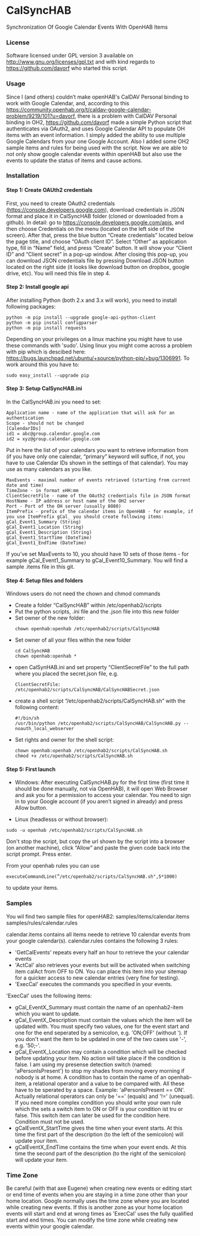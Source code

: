 # CalSyncHAB

Synchronization Of Google Calendar Events With OpenHAB Items

### License

Software licensed under GPL version 3 available on http://www.gnu.org/licenses/gpl.txt and with kind regards to https://github.com/davorf who started this script.

### 
### Usage
Since I (and others) couldn’t make openHAB's CalDAV Personal binding to work with Google Calendar, and, according to this https://community.openhab.org/t/caldav-google-calendar-problem/9219/101?u=davorf, there is a problem with CalDAV Personal binding in OH2, https://github.com/davorf made a simple Python script that authenticates via OAuth2, and uses Google Calendar API to populate OH items with an event information. I simply added the ability to use multiple Google Calendars from your one Google Account. Also I added some OH2 sample items and rules for being used with the script. Now we are able to not only show google calendar events within openHAB but also use the events to update the status of items and cause actions.

### Installation
#### Step 1: Create OAUth2 credentials
First, you need to create OAuth2 credentials (https://console.developers.google.com), download credentials in JSON format and place it in CalSyncHAB folder (cloned or downloaded from a github). 
In detail: go to https://console.developers.google.com/apis, and then choose Credentials on the menu (located on the left side of the screen). After that, press the blue button “Create credentials” located below the page title, and choose “OAuth client ID”. Select “Other” as application type, fill in “Name” field, and press “Create” button. It will show your “Client ID” and “Client secret” in a pop-up window. After closing this pop-up, you can download JSON credentials file by pressing Download JSON button located on the right side (it looks like download button on dropbox, google drive, etc). You will need this file in step 4.

#### Step 2: Install google api
After installing Python (both 2.x and 3.x will work), you need to install following packages:

    python -m pip install --upgrade google-api-python-client
    python -m pip install configparser
    python -m pip install requests

Depending on your privileges on a linux machine you might have to use these commands with 'sudo'.
Using linux you might come across a problem with pip which is descibed here: https://bugs.launchpad.net/ubuntu/+source/python-pip/+bug/1306991. To work around this you have to:

    sudo easy_install --upgrade pip

#### Step 3: Setup CalSyncHAB.ini
In the CalSyncHAB.ini you need to set:

    Application name - name of the application that will ask for an authentication
    Scope - should not be changed
    [CalendarIDs]
    id1 = abc@group.calendar.google.com
    id2 = xyz@group.calendar.google.com
    
Put in here the list of your calendars you want to retrieve information from (if you have only one calendar, “primary” keyword will suffice, if not, you have to use Calendar IDs shown in the settings of that calendar). You may use as many calendars as you like.

    MaxEvents - maximal number of events retrieved (starting from current date and time)
    TimeZone - in format ±HH:mm
    ClientSecretFile - name of the OAuth2 credentials file in JSON format
    HostName - IP address or host name of the OH2 server
    Port - Port of the OH server (usually 8080)
    ItemPrefix - prefix of the calendar items in OpenHAB - for example, if you use ItemPrefix gCal_ you should create following items:
    gCal_Event1_Summary (String)
    gCal_Event1_Location (String)
    gCal_Event1_Description (String)
    gCal_Event1_StartTime (DateTime)
    gCal_Event1_EndTime (DateTime)

If you’ve set MaxEvents to 10, you should have 10 sets of those items - for example gCal_Event1_Summary to gCal_Event10_Summary. You will find a sample .items file in this git.

#### Step 4: Setup files and folders
Windows users do not need the chown and chmod commands
- Create a folder “CalSyncHAB” within /etc/openhab2/scripts
- Put the python scripts, .ini file and the .json file into this new folder
- Set owner of the new folder:
    ```
    chown openhab:openhab /etc/openhab2/scripts/CalSyncHAB
    ```
- Set owner of all your files within the new folder
    ```
    cd CalSyncHAB
    chown openhab:openhab *
    ```
- open CalSynHAB.ini and set property “ClientSecretFile” to the full path where you placed the secret.json file, e.g. 
    ```
    ClientSecretFile: /etc/openhab2/scripts/CalSyncHAB/CalSyncHABSecret.json
    ```
- create a shell script “/etc/openhab2/scripts/CalSyncHAB.sh” with the following content: 
    ```
    #!/bin/sh
    /usr/bin/python /etc/openhab2/scripts/CalSyncHAB/CalSyncHAB.py --noauth_local_webserver
    ```
- Set rights and owner for the shell script:
    ```
    chown openhab:openhab /etc/openhab2/scripts/CalSyncHAB.sh
    chmod +x /etc/openhab2/scripts/CalSyncHAB.sh
    ```

#### Step 5: First launch
- Windows:
After executing CalSyncHAB.py for the first time (first time it should be done manually, not via OpenHAB), it will open Web Browser and ask you for a permission to access your calendar. You need to sign in to your Google account (if you aren’t signed in already) and press Allow button.

- Linux (headlesss or without browser):
```
sudo -u openhab /etc/openhab2/scripts/CalSyncHAB.sh
 ```
Don't stop the script, but copy the url shown by the script into a browser (on another machine), click “Allow” and paste the given code back into the script prompt. Press enter.

From your openhab rules you can use
```
executeCommandLine(”/etc/openhab2/scripts/CalSyncHAB.sh",5*1000)
```
to update your items.

### Samples
You wil find two sample files for openHAB2:
    samples/items/calendar.items
    samples/rules/calendar.rules

calendar.items contains all items neede to retrieve 10 calendar events from your google calendar(s).
calendar.rules contains the following 3 rules:
- 'GetCalEvents' repeats every half an hour to retrieve the your calendar events
- 'ActCal' also retrieves your events but will be activated when switching item calAct from OFF to ON.  You can place this item into your sitemap for a quicker access to new calendar entries (very fine for testing).
- 'ExecCal' executes the commands you specified in your events. 

'ExecCal' uses the following items:
- gCal_EventX_Summary must contain the name of an openhab2-item which you want to update.
- gCal_EventX_Description must contain the values which the item will be updated with. You must specify two values, one for the event start and one for the end seperated by a semicolon, e.g. 'ON;OFF' (without '). If you don't want the item to be updated in one of the two cases use '-', e.g. '50;-'. 
- gCal_EventX_Location may contain a condition which will be checked before updating your item. No action will take place if the condition is false. I am using my presense detection switch (named: 'aPersonIsPresent') to stop my shades from moving every morning if nobody is at home. A condition has to contain  the name of an openhab-item, a relational operator and a value to be compared with. All these have to be sperated by a space. Example: 'aPersonIsPresent == ON'. Actually relational operators can only be '==' (equals) and '!=' (unequal). If you need more complex condition you should write your own rule which the sets a switch item to ON or OFF is your condition ist tru or false. This switch item can later be used for the condition here. Condition must not be used. 
- gCalEventX_StartTime gives the time when your event starts. At this time the first part of the description (to the left of the semicolon) will update your item.
- gCalEventX_EndTime contains the time when your event ends. At this time the second part of the description (to the right of the semicolon) will update your item.

### Time Zone
Be careful (with that axe Eugene) when creating new events or editing start or end time of events when you are staying in a time zone other than your home location. Google normally uses the time zone where you are located while creating new events. If this is another zone as your home location events will start and end at wrong times as 'ExecCal' uses the fully qualified start and end times. You can modify the time zone while creating new events within your google calendar.
